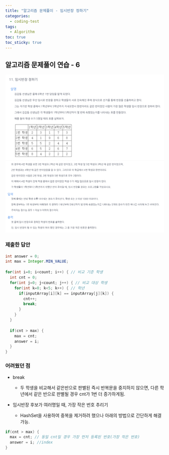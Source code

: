 ```yaml
---
title: "알고리즘 문제풀이 - 임시반장 정하기"
categories:
  - coding-test
tags:
  - Algorithm
toc: true
toc_sticky: true
---
```


## 알고리즘 문제풀이 연습 - 6

![Alt text](/assets/images/temp_leader.png)
![Alt text](/assets/images/temp_leader2.png)

### 제출한 답안

```java
int answer = 0;
int max = Integer.MIN_VALUE;

for(int i=0; i<count; i++) { // 비교 기준 학생
  int cnt = 0;
  for(int j=0; j<count; j++) { // 비교 대상 학생
    for(int k=0; k<5; k++) { // 학년
      if(inputArray[i][k] == inputArray[j][k]) {
        cnt++;
        break;
      }
    }
  }

  if(cnt > max) {
    max = cnt;
    answer = i;
  }
}
```

### 어려웠던 점

- break

  - 두 학생을 비교해서 같은반으로 판별된 즉시 반복문을 중지하지 않으면, 다른 학년에서 같은 반으로 판별될 경우 cnt가 1번 더 증가하게됨.

- 임시반장 후보가 여러명일 때, 가장 작은 번호 추리기
  - HashSet을 사용하여 중복을 제거하려 했으나 아래의 방법으로 간단하게 해결 가능.

```java
if(cnt > max) {
  max = cnt; // 동일 cnt일 경우 가장 먼저 등록된 번호(가장 작은 번호)
  answer = i; //index
}
```
